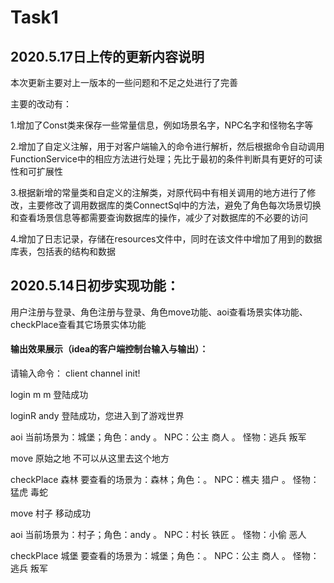# Task1
## 2020.5.17日上传的更新内容说明

本次更新主要对上一版本的一些问题和不足之处进行了完善

主要的改动有：

1.增加了Const类来保存一些常量信息，例如场景名字，NPC名字和怪物名字等

2.增加了自定义注解，用于对客户端输入的命令进行解析，然后根据命令自动调用FunctionService中的相应方法进行处理；先比于最初的条件判断具有更好的可读性和可扩展性

3.根据新增的常量类和自定义的注解类，对原代码中有相关调用的地方进行了修改，主要修改了调用数据库的类ConnectSql中的方法，避免了角色每次场景切换和查看场景信息等都需要查询数据库的操作，减少了对数据库的不必要的访问

4.增加了日志记录，存储在resources文件中，同时在该文件中增加了用到的数据库表，包括表的结构和数据


## 2020.5.14日初步实现功能：
用户注册与登录、角色注册与登录、角色move功能、aoi查看场景实体功能、checkPlace查看其它场景实体功能

#### 输出效果展示（idea的客户端控制台输入与输出）：

请输入命令：
client channel init!

login m m
登陆成功

loginR andy
登陆成功，您进入到了游戏世界

aoi
当前场景为：城堡；角色：andy 。 NPC：公主 商人 。 怪物：逃兵 叛军 

move 原始之地
不可以从这里去这个地方

checkPlace 森林
要查看的场景为：森林；角色：。 NPC：樵夫 猎户 。 怪物：猛虎 毒蛇 

move 村子
移动成功

aoi
当前场景为：村子；角色：andy 。 NPC：村长 铁匠 。 怪物：小偷 恶人 

checkPlace 城堡
要查看的场景为：城堡；角色：。 NPC：公主 商人 。 怪物：逃兵 叛军 

